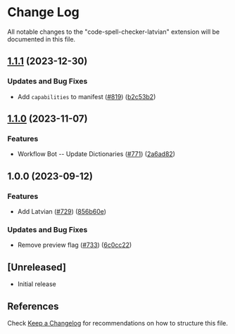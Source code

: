 # Change Log

All notable changes to the "code-spell-checker-latvian" extension will be documented in this file.

## [1.1.1](https://github.com/streetsidesoftware/vscode-cspell-dict-extensions/compare/code-spell-checker-latvian@1.1.0...code-spell-checker-latvian@1.1.1) (2023-12-30)


### Updates and Bug Fixes

* Add `capabilities` to manifest ([#819](https://github.com/streetsidesoftware/vscode-cspell-dict-extensions/issues/819)) ([b2c53b2](https://github.com/streetsidesoftware/vscode-cspell-dict-extensions/commit/b2c53b27df0597c88c82c9773c054a1a5f6c1b54))

## [1.1.0](https://github.com/streetsidesoftware/vscode-cspell-dict-extensions/compare/code-spell-checker-latvian@1.0.0...code-spell-checker-latvian@1.1.0) (2023-11-07)


### Features

* Workflow Bot -- Update Dictionaries ([#771](https://github.com/streetsidesoftware/vscode-cspell-dict-extensions/issues/771)) ([2a6ad82](https://github.com/streetsidesoftware/vscode-cspell-dict-extensions/commit/2a6ad8295ed4e5264867df8c9c97e14d6e0763bc))

## 1.0.0 (2023-09-12)


### Features

* Add Latvian ([#729](https://github.com/streetsidesoftware/vscode-cspell-dict-extensions/issues/729)) ([856b60e](https://github.com/streetsidesoftware/vscode-cspell-dict-extensions/commit/856b60ec0a66312260488f1f30a078faebc3a63b))


### Updates and Bug Fixes

* Remove preview flag ([#733](https://github.com/streetsidesoftware/vscode-cspell-dict-extensions/issues/733)) ([6c0cc22](https://github.com/streetsidesoftware/vscode-cspell-dict-extensions/commit/6c0cc22cd36b0e7fffe08cb8ae1fdade38149b3d))

## [Unreleased]

- Initial release

## References

Check [Keep a Changelog](http://keepachangelog.com/) for recommendations on how to structure this file.
